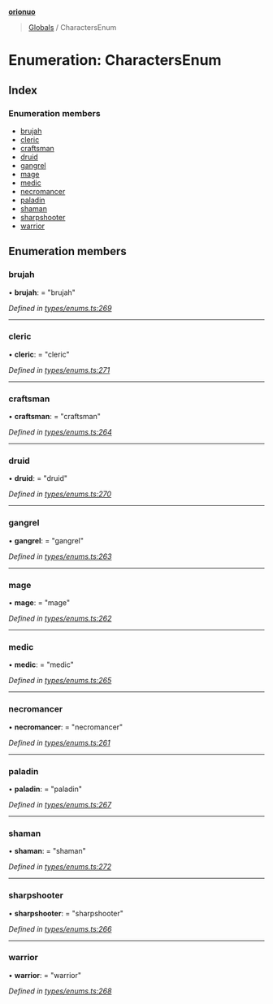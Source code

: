 **[orionuo](../README.md)**

> [Globals](../globals.md) / CharactersEnum

# Enumeration: CharactersEnum

## Index

### Enumeration members

* [brujah](charactersenum.md#brujah)
* [cleric](charactersenum.md#cleric)
* [craftsman](charactersenum.md#craftsman)
* [druid](charactersenum.md#druid)
* [gangrel](charactersenum.md#gangrel)
* [mage](charactersenum.md#mage)
* [medic](charactersenum.md#medic)
* [necromancer](charactersenum.md#necromancer)
* [paladin](charactersenum.md#paladin)
* [shaman](charactersenum.md#shaman)
* [sharpshooter](charactersenum.md#sharpshooter)
* [warrior](charactersenum.md#warrior)

## Enumeration members

### brujah

•  **brujah**:  = "brujah"

*Defined in [types/enums.ts:269](https://github.com/msviha/orionuo/blob/8a6e7bf/src/types/enums.ts#L269)*

___

### cleric

•  **cleric**:  = "cleric"

*Defined in [types/enums.ts:271](https://github.com/msviha/orionuo/blob/8a6e7bf/src/types/enums.ts#L271)*

___

### craftsman

•  **craftsman**:  = "craftsman"

*Defined in [types/enums.ts:264](https://github.com/msviha/orionuo/blob/8a6e7bf/src/types/enums.ts#L264)*

___

### druid

•  **druid**:  = "druid"

*Defined in [types/enums.ts:270](https://github.com/msviha/orionuo/blob/8a6e7bf/src/types/enums.ts#L270)*

___

### gangrel

•  **gangrel**:  = "gangrel"

*Defined in [types/enums.ts:263](https://github.com/msviha/orionuo/blob/8a6e7bf/src/types/enums.ts#L263)*

___

### mage

•  **mage**:  = "mage"

*Defined in [types/enums.ts:262](https://github.com/msviha/orionuo/blob/8a6e7bf/src/types/enums.ts#L262)*

___

### medic

•  **medic**:  = "medic"

*Defined in [types/enums.ts:265](https://github.com/msviha/orionuo/blob/8a6e7bf/src/types/enums.ts#L265)*

___

### necromancer

•  **necromancer**:  = "necromancer"

*Defined in [types/enums.ts:261](https://github.com/msviha/orionuo/blob/8a6e7bf/src/types/enums.ts#L261)*

___

### paladin

•  **paladin**:  = "paladin"

*Defined in [types/enums.ts:267](https://github.com/msviha/orionuo/blob/8a6e7bf/src/types/enums.ts#L267)*

___

### shaman

•  **shaman**:  = "shaman"

*Defined in [types/enums.ts:272](https://github.com/msviha/orionuo/blob/8a6e7bf/src/types/enums.ts#L272)*

___

### sharpshooter

•  **sharpshooter**:  = "sharpshooter"

*Defined in [types/enums.ts:266](https://github.com/msviha/orionuo/blob/8a6e7bf/src/types/enums.ts#L266)*

___

### warrior

•  **warrior**:  = "warrior"

*Defined in [types/enums.ts:268](https://github.com/msviha/orionuo/blob/8a6e7bf/src/types/enums.ts#L268)*
